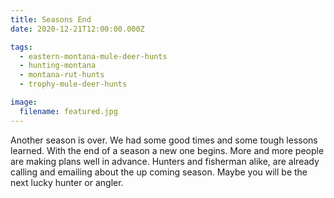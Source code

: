 ```yaml
---
title: Seasons End
date: 2020-12-21T12:00:00.000Z

tags:
  - eastern-montana-mule-deer-hunts
  - hunting-montana
  - montana-rut-hunts
  - trophy-mule-deer-hunts

image:
  filename: featured.jpg
---
```


Another season is over. We had some good times and some tough lessons learned. With the end of a season a new one begins. More and more people are making plans well in advance. Hunters and fisherman alike, are already calling and emailing about the up coming season. Maybe you will be the next lucky hunter or angler.
